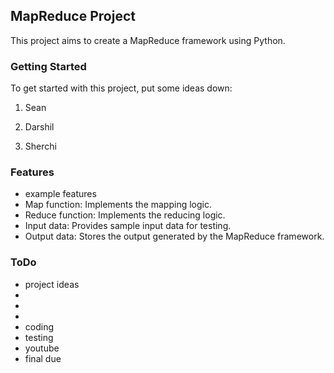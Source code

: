 ## MapReduce Project

This project aims to create a MapReduce framework using Python.

### Getting Started

To get started with this project, put some ideas down:

1. Sean


2. Darshil


3. Sherchi


### Features
- example features
- Map function: Implements the mapping logic.
- Reduce function: Implements the reducing logic.
- Input data: Provides sample input data for testing.
- Output data: Stores the output generated by the MapReduce framework.

### ToDo

- project ideas
- 
- 
- 
- coding
- testing
- youtube
- final due
